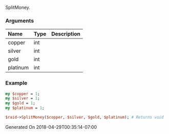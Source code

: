 SplitMoney.
### Arguments
**Name**|**Type**|**Description**
:---|:---|:---
copper|int|
silver|int|
gold|int|
platinum|int|

### Example

```perl
my $copper = 1;
my $silver = 1;
my $gold = 1;
my $platinum = 1;

$raid->SplitMoney($copper, $silver, $gold, $platinum); # Returns void
```


Generated On 2018-04-29T00:35:14-07:00